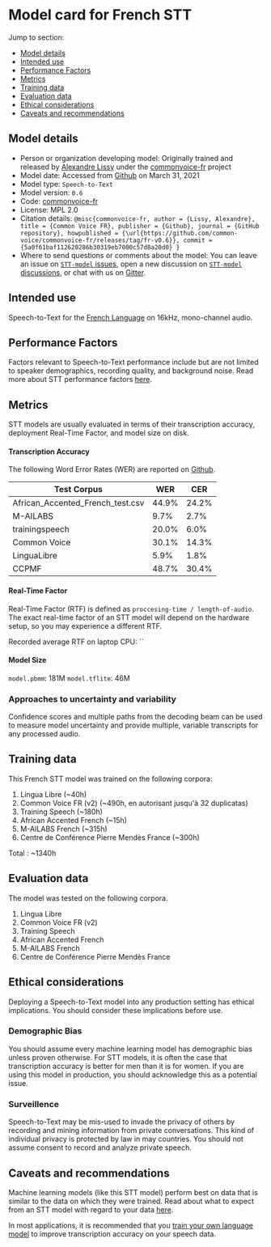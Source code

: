 # Model card for French STT

Jump to section:

- [Model details](#model-details)
- [Intended use](#intended-use)
- [Performance Factors](#performance-factors)
- [Metrics](#metrics)
- [Training data](#training-data)
- [Evaluation data](#evaluation-data)
- [Ethical considerations](#ethical-considerations)
- [Caveats and recommendations](#caveats-and-recommendations)

## Model details

- Person or organization developing model: Originally trained and released by [Alexandre Lissy](https://github.com/lissyx) under the [commonvoice-fr](https://github.com/common-voice/commonvoice-fr) project
- Model date: Accessed from [Github](https://github.com/common-voice/commonvoice-fr/releases/tag/fr-v0.6) on March 31, 2021
- Model type: `Speech-to-Text`
- Model version: `0.6`
- Code: [commonvoice-fr](https://github.com/common-voice/commonvoice-fr)
- License: MPL 2.0
- Citation details: `@misc{commonvoice-fr,
author = {Lissy, Alexandre},
title = {Common Voice FR},
publisher = {Github},
journal = {GitHub repository},
howpublished = {\url{https://github.com/common-voice/commonvoice-fr/releases/tag/fr-v0.6}},
commit = {5a0f61baf112620286b30319eb7000c57d8a20d0}
}`
- Where to send questions or comments about the model: You can leave an issue on [`STT-model` issues](https://github.com/coqui-ai/STT-models/issues), open a new discussion on [`STT-model` discussions](https://github.com/coqui-ai/STT-models/discussions), or chat with us on [Gitter](https://gitter.im/coqui-ai/).

## Intended use

Speech-to-Text for the [French Language](https://en.wikipedia.org/wiki/French_language) on 16kHz, mono-channel audio.

## Performance Factors

Factors relevant to Speech-to-Text performance include but are not limited to speaker demographics, recording quality, and background noise. Read more about STT performance factors [here](https://stt.readthedocs.io/en/latest/DEPLOYMENT.html#how-will-a-model-perform-on-my-data).

## Metrics

STT models are usually evaluated in terms of their transcription accuracy, deployment Real-Time Factor, and model size on disk.

#### Transcription Accuracy

The following Word Error Rates (WER) are reported on [Github](https://github.com/common-voice/commonvoice-fr/releases/tag/fr-v0.6).

|Test Corpus|WER|CER|
|-----------|---|---|
|African_Accented_French_test.csv|44.9\%|24.2\%|
|M-AILABS|9.7\%|2.7\%|
|trainingspeech|20.0\%|6.0\%|
|Common Voice|30.1\%|14.3\%|
|LinguaLibre|5.9\%|1.8\%|
|CCPMF|48.7\%|30.4\%|

#### Real-Time Factor

Real-Time Factor (RTF) is defined as `proccesing-time / length-of-audio`. The exact real-time factor of an STT model will depend on the hardware setup, so you may experience a different RTF.

Recorded average RTF on laptop CPU: ``

#### Model Size

`model.pbmm`: 181M
`model.tflite`: 46M

### Approaches to uncertainty and variability

Confidence scores and multiple paths from the decoding beam can be used to measure model uncertainty and provide multiple, variable transcripts for any processed audio.

## Training data

This French STT model was trained on the following corpora:

1. Lingua Libre (~40h)
2. Common Voice FR (v2) (~490h, en autorisant jusqu'à 32 duplicatas)
3. Training Speech (~180h)
4. African Accented French (~15h)
5. M-AILABS French (~315h)
6. Centre de Conférence Pierre Mendès France (~300h)

Total : ~1340h

## Evaluation data

The model was tested on the following corpora.

1. Lingua Libre
2. Common Voice FR (v2)
3. Training Speech
4. African Accented French
5. M-AILABS French
6. Centre de Conférence Pierre Mendès France

## Ethical considerations

Deploying a Speech-to-Text model into any production setting has ethical implications. You should consider these implications before use.

### Demographic Bias

You should assume every machine learning model has demographic bias unless proven otherwise. For STT models, it is often the case that transcription accuracy is better for men than it is for women. If you are using this model in production, you should acknowledge this as a potential issue.

### Surveillence

Speech-to-Text may be mis-used to invade the privacy of others by recording and mining information from private conversations. This kind of individual privacy is protected by law in may countries. You should not assume consent to record and analyze private speech.

## Caveats and recommendations

Machine learning models (like this STT model) perform best on data that is similar to the data on which they were trained. Read about what to expect from an STT model with regard to your data [here](https://stt.readthedocs.io/en/latest/DEPLOYMENT.html#how-will-a-model-perform-on-my-data). 

In most applications, it is recommended that you [train your own language model](https://stt.readthedocs.io/en/latest/LANGUAGE_MODEL.html) to improve transcription accuracy on your speech data.
